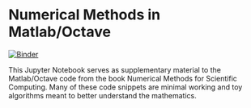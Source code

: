 # Numerical Methods in Matlab/Octave

[![Binder](https://mybinder.org/badge.svg)](https://mybinder.org/v2/gh/nmfsc/octave/HEAD)

This Jupyter Notebook serves as supplementary material to the Matlab/Octave code from the book Numerical Methods for Scientific Computing. Many of these code snippets are minimal working and toy algorithms meant to better understand the mathematics.
